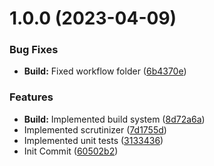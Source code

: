 # 1.0.0 (2023-04-09)


### Bug Fixes

* **Build:** Fixed workflow folder ([6b4370e](https://github.com/oblakstudio/better-strip-bom/commit/6b4370e423415c32c99302db0fc1352d63a30d00))


### Features

* **Build:** Implemented build system ([8d72a6a](https://github.com/oblakstudio/better-strip-bom/commit/8d72a6af2ae1d7ff180ab4239fdc7062bf094551))
* Implemented scrutinizer ([7d1755d](https://github.com/oblakstudio/better-strip-bom/commit/7d1755d436ec6627b6ffa540cdf545fcc382782e))
* Implemented unit tests ([3133436](https://github.com/oblakstudio/better-strip-bom/commit/31334367123c511ceec7e1645f0fcdd70ed141b4))
* Init Commit ([60502b2](https://github.com/oblakstudio/better-strip-bom/commit/60502b2e3db8e9aaa670afa85ec5406a07a3fea0))
